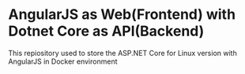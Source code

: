 # AngularJS as Web(Frontend) with Dotnet Core as API(Backend)

This repiository used to store the ASP.NET Core for Linux version with AngularJS in Docker environment

